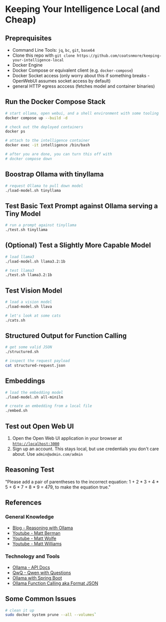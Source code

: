 # Keeping Your Intelligence Local (and Cheap)

## Preprequisites
* Command Line Tools: `jq`, `bc`, `git`, `base64`
* Clone this repo with `git clone https://github.com/coatsnmore/keeping-your-intelligence-local`
* Docker Engine
* Docker Compose or equivalent client (e.g. `docker-compose`)
* Docker Socket access (only worry about this if something breaks - OpenWebUI assumes socket access by default)
* general HTTP egress acccess (fetches model and container binaries)

## Run the Docker Compose Stack
```bash
# start ollama, open webui, and a shell environment with some tooling
docker compose up --build -d

# check out the deployed containers
docker ps

# attach to the intelligence container
docker exec -it intelligence /bin/bash

# after you are done, you can turn this off with
# docker compose down
```

## Boostrap Ollama with tinyllama

```bash
# request Ollama to pull down model
./load-model.sh tinyllama
```

## Test Basic Text Prompt against Ollama serving a Tiny Model
```bash
# run a prompt against tinyllama
./test.sh tinyllama
```

## (Optional) Test a Slightly More Capable Model

```bash
# load llama3
./load-model.sh llama3.2:1b

# test llama3
./test.sh llama3.2:1b
```

## Test Vision Model

```bash
# load a vision model
./load-model.sh llava

# let's look at some cats
./cats.sh
```

## Structured Output for Function Calling

```bash
# get some valid JSON
./structured.sh

# inspect the request payload
cat structured-request.json
```

## Embeddings

```bash
# load the embedding model
./load-model.sh all-minilm

# create an embedding from a local file
./embed.sh
```
## Test out Open Web UI
1. Open the Open Web UI application in your browser at [`http://localhost:3000`](http://localhost:3000)
1. Sign up an account. This stays local, but use credentials you don't care about. Use `admin@admin.com/admin`

##  Reasoning Test

"Please add a pair of parentheses to the incorrect equation: 1 + 2 * 3 + 4 * 5 + 6 * 7 + 8 * 9 = 479, to make the equation true."

## References

### General Knowledge
* [Blog - Reasoning with Ollama](https://heidloff.net/article/reasoning-ollama/)
* [Youtube - Matt Berman](https://www.youtube.com/@matthew_berman)
* [Youtube - Matt Wolfe](https://www.youtube.com/@mreflow)
* [Youtube - Matt Williams](https://www.youtube.com/@technovangelist)

### Technology and Tools
* [Ollama - API Docs](hhttps://github.com/ollama/ollama/blob/main/docs/api.md)
* [QwQ - Qwen with Questions](https://qwenlm.github.io/blog/qwq-32b-preview/)
* [Ollama with Spring Boot](https://docs.spring.io/spring-ai/reference/api/chat/ollama-chat.html#:~:text=Ollama%20is%20OpenAI%20API%2Dcompatible,openai.)
* [Ollama Function Calling aka Format JSON](https://www.youtube.com/watch?v=RXDWkiuXtG0)


## Some Common Issues

```bash
# clean it up
sudo docker system prune --all --volumes`
```